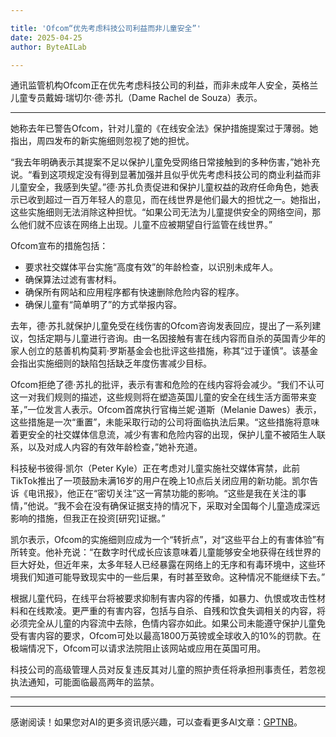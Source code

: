 ```yaml
---

title: 'Ofcom“优先考虑科技公司利益而非儿童安全”'
date: 2025-04-25
author: ByteAILab

---
```


通讯监管机构Ofcom正在优先考虑科技公司的利益，而非未成年人安全，英格兰儿童专员戴姆·瑞切尔·德·苏扎（Dame Rachel de Souza）表示。

---
她称去年已警告Ofcom，针对儿童的《在线安全法》保护措施提案过于薄弱。她指出，周四发布的新实施细则忽视了她的担忧。

“我去年明确表示其提案不足以保护儿童免受网络日常接触到的多种伤害，”她补充说。“看到这项规定没有得到显著加强并且似乎优先考虑科技公司的商业利益而非儿童安全，我感到失望。”德·苏扎负责促进和保护儿童权益的政府任命角色，她表示已收到超过一百万年轻人的意见，而在线世界是他们最大的担忧之一。她指出，这些实施细则无法消除这种担忧。“如果公司无法为儿童提供安全的网络空间，那么他们就不应该在网络上出现。儿童不应被期望自行监管在线世界。”

Ofcom宣布的措施包括：

- 要求社交媒体平台实施“高度有效”的年龄检查，以识别未成年人。
- 确保算法过滤有害材料。
- 确保所有网站和应用程序都有快速删除危险内容的程序。
- 确保儿童有“简单明了”的方式举报内容。

去年，德·苏扎就保护儿童免受在线伤害的Ofcom咨询发表回应，提出了一系列建议，包括定期与儿童进行咨询。由一名因接触有害在线内容而自杀的英国青少年的家人创立的慈善机构莫莉·罗斯基金会也批评这些措施，称其“过于谨慎”。该基金会指出实施细则的缺陷包括缺乏年度伤害减少目标。

Ofcom拒绝了德·苏扎的批评，表示有害和危险的在线内容将会减少。“我们不认可这一对我们规则的描述，这些规则将在塑造英国儿童的安全在线生活方面带来变革，”一位发言人表示。Ofcom首席执行官梅兰妮·道斯（Melanie Dawes）表示，这些措施是一次“重置”，未能采取行动的公司将面临执法后果。“这些措施将意味着更安全的社交媒体信息流，减少有害和危险内容的出现，保护儿童不被陌生人联系，以及对成人内容的有效年龄检查，”她补充道。

科技秘书彼得·凯尔（Peter Kyle）正在考虑对儿童实施社交媒体宵禁，此前TikTok推出了一项鼓励未满16岁的用户在晚上10点后关闭应用的新功能。凯尔告诉《电讯报》，他正在“密切关注”这一宵禁功能的影响。“这些是我在关注的事情，”他说。“我不会在没有确保证据支持的情况下，采取对全国每个儿童造成深远影响的措施，但我正在投资[研究]证据。”

凯尔表示，Ofcom的实施细则应成为一个“转折点”，对“这些平台上的有害体验”有所转变。他补充说：“在数字时代成长应该意味着儿童能够安全地获得在线世界的巨大好处，但近年来，太多年轻人已经暴露在网络上的无序和有毒环境中，这些环境我们知道可能导致现实中的一些后果，有时甚至致命。这种情况不能继续下去。”

根据儿童代码，在线平台将被要求抑制有害内容的传播，如暴力、仇恨或攻击性材料和在线欺凌。更严重的有害内容，包括与自杀、自残和饮食失调相关的内容，将必须完全从儿童的内容流中去除，色情内容亦如此。如果公司未能遵守保护儿童免受有害内容的要求，Ofcom可处以最高1800万英镑或全球收入的10%的罚款。在极端情况下，Ofcom可以请求法院阻止该网站或应用在英国可用。

科技公司的高级管理人员对反复违反其对儿童的照护责任将承担刑事责任，若忽视执法通知，可能面临最高两年的监禁。

---
---
感谢阅读！如果您对AI的更多资讯感兴趣，可以查看更多AI文章：[GPTNB](https://gptnb.com)。